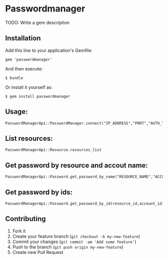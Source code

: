 # Passwordmanager

TODO: Write a gem description

## Installation

Add this line to your application's Gemfile:

    gem 'passwordmanager'

And then execute:

    $ bundle

Or install it yourself as:

    $ gem install passwordmanager

## Usage:

    PasswordManagerApi::PasswordManager.connect("IP_ADDRESS","PORT","AUTH_TOKEN")

## List resources:

    PasswordManagerApi::Resource.resources_list

## Get password by resource and accout name:

    PasswordManagerApi::Password.get_password_by_name("RESOURCE_NAME","ACCOUNT_NAME")

## Get password by ids:

    PasswordManagerApi::Password.get_password_by_id(resource_id,account_id)



## Contributing

1. Fork it
2. Create your feature branch (`git checkout -b my-new-feature`)
3. Commit your changes (`git commit -am 'Add some feature'`)
4. Push to the branch (`git push origin my-new-feature`)
5. Create new Pull Request
